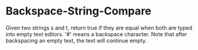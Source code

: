 # Backspace-String-Compare
Given two strings s and t, return true if they are equal when both are typed into empty text editors. '#' means a backspace character.  Note that after backspacing an empty text, the text will continue empty.
